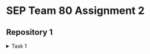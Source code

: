 # SEP Team 80 Assignment 2

## Repository 1

<details>
<summary>Task 1</summary>

<!-- Include the content from `files/page1.md` -->

```markdown
<!-- Include the content from `files/page1.md` -->

```
</details>

